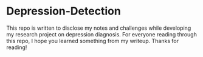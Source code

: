 # Depression-Detection

This repo is written to disclose my notes and challenges while developing my research project on depression diagnosis. For everyone reading through this repo, I hope you learned something from my writeup. Thanks for reading!
